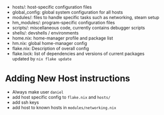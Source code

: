 
* hosts/: host-specific configuration files
* global_config: global system configuration for all hosts
* modules/: files to handle specific tasks such as networking, steam setup
* hm_modules/: program-specific configuration files
* scripts/: miscellaneous code, currently contains debugger scripts
* shells/: devshells / environments
* home.nix: home-manager profile and package list
* hm.nix: global home-manager config
* flake.nix: Description of overall config
* flake.lock: list of dependencies and versions of current packages
		updated by `nix flake update`


# Adding New Host instructions

* Always make user `daniel`
* add host specific config to `flake.nix` and `hosts/`
* add ssh keys
* add host to known hosts in `modules/networking.nix`
